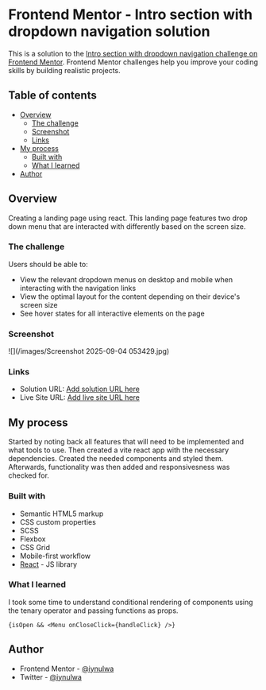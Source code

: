# Frontend Mentor - Intro section with dropdown navigation solution

This is a solution to the [Intro section with dropdown navigation challenge on Frontend Mentor](https://www.frontendmentor.io/challenges/intro-section-with-dropdown-navigation-ryaPetHE5). Frontend Mentor challenges help you improve your coding skills by building realistic projects. 

## Table of contents

- [Overview](#overview)
  - [The challenge](#the-challenge)
  - [Screenshot](#screenshot)
  - [Links](#links)
- [My process](#my-process)
  - [Built with](#built-with)
  - [What I learned](#what-i-learned)
- [Author](#author)

## Overview
Creating a landing page using react. This landing page features two drop down menu that are interacted with differently based on the screen size.

### The challenge

Users should be able to:

- View the relevant dropdown menus on desktop and mobile when interacting with the navigation links
- View the optimal layout for the content depending on their device's screen size
- See hover states for all interactive elements on the page

### Screenshot

![](/images/Screenshot 2025-09-04 053429.jpg)

### Links

- Solution URL: [Add solution URL here](https://github.com/iynulwa/Intro-section-landing)
- Live Site URL: [Add live site URL here](https://intro-section-landing-iota.vercel.app/)

## My process
Started by noting back all features that will need to be implemented and what tools to use. Then created a vite react app with the necessary dependencies. Created the needed components and styled them. Afterwards, functionality was then added and responsivesness was checked for.

### Built with

- Semantic HTML5 markup
- CSS custom properties
- SCSS
- Flexbox
- CSS Grid
- Mobile-first workflow
- [React](https://reactjs.org/) - JS library


### What I learned

I took some time to understand conditional rendering of components using the tenary operator and passing functions as props.

```react 
{isOpen && <Menu onCloseClick={handleClick} />}
```

## Author
- Frontend Mentor - [@iynulwa](https://www.frontendmentor.io/profile/iynulwa)
- Twitter - [@iynulwa](https://www.twitter.com/iynulwa)